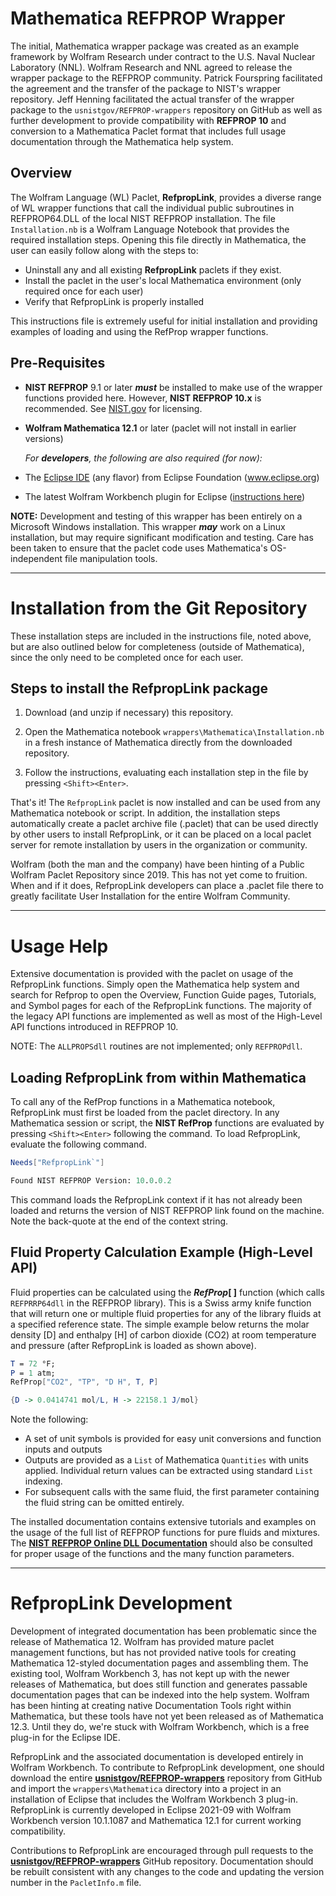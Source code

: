 # Mathematica REFPROP Wrapper

The initial, Mathematica wrapper package was created as an example framework by Wolfram Research under contract to the U.S. Naval Nuclear Laboratory (NNL).  Wolfram Research and NNL agreed to release the wrapper package to the REFPROP community.  Patrick Fourspring facilitated the agreement and the transfer of the package to NIST's wrapper repository. Jeff Henning facilitated the actual transfer of the wrapper package to the `usnistgov/REFPROP-wrappers` repository on GitHub as well as further development to provide compatibility with **REFPROP 10** and conversion to a Mathematica Paclet format that includes full usage documentation through the Mathematica help system.

## Overview

The Wolfram Language (WL) Paclet, **RefpropLink**, provides a diverse range of WL wrapper functions that call the individual public subroutines in REFPROP64.DLL of the local NIST REFPROP installation.  The file `Installation.nb` is a Wolfram Language Notebook that provides the required installation steps.  Opening this file directly in Mathematica, the user can easily follow along with the steps to:

   - Uninstall any and all existing **RefpropLink** paclets if they exist.
   - Install the paclet in the user's local Mathematica environment (only required once for each user)
   - Verify that RefpropLink is properly installed

This instructions file is extremely useful for initial installation and providing examples of loading and using the RefProp wrapper functions.

## Pre-Requisites

   - **NIST REFPROP** 9.1 or later **_must_** be installed to make use of the wrapper functions provided here.  However, **NIST REFPROP 10.x** is recommended.  See [NIST.gov](https://www.nist.gov/srd/refprop) for licensing.
   - **Wolfram Mathematica 12.1** or later (paclet will not install in earlier versions)

      *For **developers**, the following are also required (for now):*

   - The [Eclipse IDE](https://www.eclipse.org/eclipseide/) (any flavor) from Eclipse Foundation (www.eclipse.org)
   - The latest Wolfram Workbench plugin for Eclipse ([instructions here](https://support.wolfram.com/27221))

**NOTE:** Development and testing of this wrapper has been entirely on a Microsoft Windows installation.  This wrapper **_may_** work on a Linux installation, but may require significant modification and testing.  Care has been taken to ensure that the paclet code uses Mathematica's OS-independent file manipulation tools.

------

# Installation from the Git Repository

These installation steps are included in the instructions file, noted above, but are also outlined below for completeness (outside of Mathematica), since the only need to be completed once for each user.

## Steps to install the RefpropLink package

1. Download (and unzip if necessary) this repository. 
 
2. Open the Mathematica notebook `wrappers\Mathematica\Installation.nb` in a fresh instance of Mathematica directly from the downloaded repository.

3. Follow the instructions, evaluating each installation step in the file by pressing `<Shift><Enter>`. 
    
That's it! The `RefpropLink` paclet is now installed and can be used from any Mathematica notebook or script.  In addition, the installation steps automatically create a paclet archive file (.paclet) that can be used directly by other users to install RefpropLink, or it can be placed on a local paclet server for remote installation by users in the organization or community.

Wolfram (both the man and the company) have been hinting of a Public Wolfram Paclet Repository since 2019.  This has not yet come to fruition.  When and if it does, RefpropLink developers can place a .paclet file there to greatly facilitate User Installation for the entire Wolfram Community.

------

# Usage Help

Extensive documentation is provided with the paclet on usage of the RefpropLink functions.  Simply open the Mathematica help system and search for Refprop to open the Overview, Function Guide pages, Tutorials, and Symbol pages for each of the RefpropLink functions.  The majority of the legacy API functions are implemented as well as most of the High-Level API functions introduced in REFPROP 10.

NOTE: The `ALLPROPSdll` routines are not implemented; only `REFPROPdll`.

## Loading RefpropLink from within Mathematica

To call any of the RefProp functions in a Mathematica notebook, RefpropLink must first be loaded from the paclet directory.  In any Mathematica session or script, the **NIST RefProp** functions are evaluated by pressing `<Shift><Enter>` following the command.  To load RefpropLink, evaluate the following command.
   ```Mathematica
   Needs["RefpropLink`"]

   Found NIST REFPROP Version: 10.0.0.2
   ```
This command loads the RefpropLink context if it has not already been loaded and returns the version of NIST REFPROP link found on the machine. Note the back-quote at the end of the context string.

## Fluid Property Calculation Example (High-Level API)

Fluid properties can be calculated using the **_RefProp_[ ]** function (which calls `REFPRRP64dll` in the REFPROP library).  This is a Swiss army knife function that will return one or multiple fluid properties for any of the library fluids at a specified reference state.  The simple example below returns the molar density [D] and enthalpy [H] of carbon dioxide (CO2) at room temperature and pressure (after RefpropLink is loaded as shown above).

   ```Mathematica
   T = 72 °F;
   P = 1 atm;
   RefProp["CO2", "TP", "D H", T, P]

   {D -> 0.0414741 mol/L, H -> 22158.1 J/mol}
   ```
Note the following:
   - A set of unit symbols is provided for easy unit conversions and function inputs and outputs
   - Outputs are provided as a `List` of Mathematica `Quantities` with units applied.  Individual return values can be extracted using standard `List` indexing.
   - For subsequent calls with the same fluid, the first parameter containing the fluid string can be omitted entirely.

The installed documentation contains extensive tutorials and examples on the usage of the full list of REFPROP functions for pure fluids and mixtures.  The [**NIST REFPROP Online DLL Documentation**](https://refprop-docs.readthedocs.io/en/latest/DLL/index.html) should also be consulted for proper usage of the functions and the many function parameters.


------

# RefpropLink Development

Development of integrated documentation has been problematic since the release of Mathematica 12.  Wolfram has provided mature paclet management functions, but has not provided native tools for creating Mathematica 12-styled documentation pages and assembling them.  The existing tool, Wolfram Workbench 3, has not kept up with the newer releases of Mathematica, but does still function and generates passable documentation pages that can be indexed into the help system.  Wolfram has been hinting at creating native Documentation Tools right within Mathematica, but these tools have not yet been released as of Mathematica 12.3.  Until they do, we're stuck with Wolfram Workbench, which is a free plug-in for the Eclipse IDE.

RefpropLink and the associated documentation is developed entirely in Wolfram Workbench.  To contribute to RefpropLink development, one should download the entire [**usnistgov/REFPROP-wrappers**](https://github.com/usnistgov/REFPROP-wrappers) repository from GitHub and import the `wrappers\Mathematica` directory into a project in an installation of Eclipse that includes the Wolfram Workbench 3 plug-in.  RefpropLink is currently developed in Eclipse 2021-09 with Wolfram Workbench version 10.1.1087 and Mathematica 12.1 for current working compatibility.

Contributions to RefpropLink are encouraged through pull requests to the [**usnistgov/REFPROP-wrappers**](https://github.com/usnistgov/REFPROP-wrappers) GitHub repository.  Documentation should be rebuilt consistent with any changes to the code and updating the version number in the `PacletInfo.m` file.
